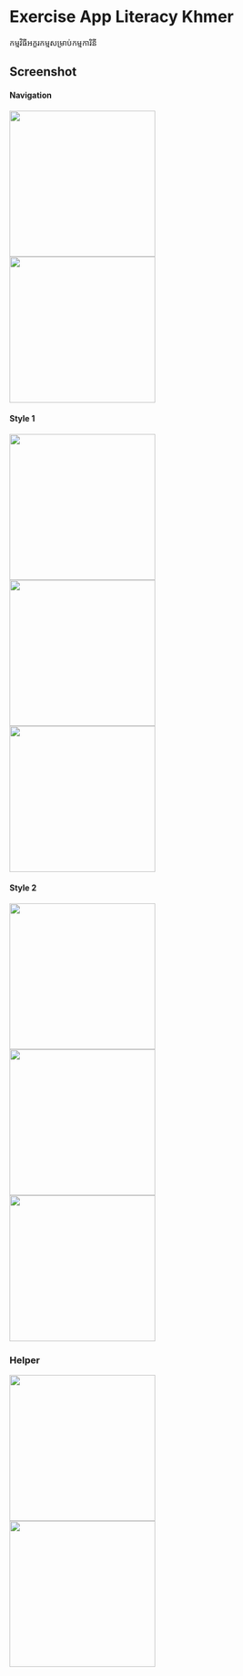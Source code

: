 # Exercise App Literacy Khmer
កម្មវិធី​អក្ខរកម្ម​សម្រាប់​កម្មការិនី

## Screenshot

#### Navigation
<img src="screenshots/Screenshot_20170308-140611.png" height="256px">
<img src="screenshots/Screenshot_20170308-140615.png" height="256px">

#### Style 1
  <img src="screenshots/style1/Screenshot_20170308-140621.png" height="256px">
  <img src="screenshots/Screenshot_20170308-140635.png" height="256px">
  <img src="screenshots/Screenshot_20170308-140638.png" height="256px">


#### Style 2
  <img src="screenshots/style2/Screenshot_20170308-143612.png" height="256px">
  <img src="screenshots/style2/Screenshot_20170308-143618.png" height="256px">
  <img src="screenshots/style2/Screenshot_20170308-143631.png" height="256px">

### Helper
  <img src="screenshots/Screenshot_20170308-140635.png" height="256px">
  <img src="screenshots/Screenshot_20170308-140638.png" height="256px">
